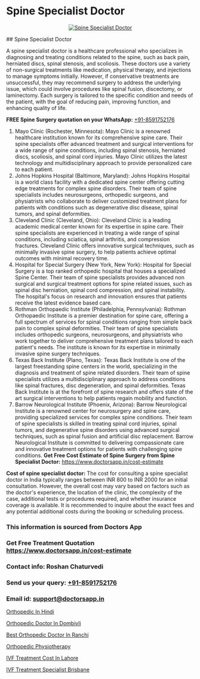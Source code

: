 # Spine Specialist Doctor

<p align="center">
  <a href="null">
    <img src="null" alt="Spine Specialist Doctor">
  </a>
</p>
## Spine Specialist Doctor

A spine specialist doctor is a healthcare professional who specializes in diagnosing and treating conditions related to the spine, such as back pain, herniated discs, spinal stenosis, and scoliosis. These doctors use a variety of non-surgical treatments like medication, physical therapy, and injections to manage symptoms initially. However, if conservative treatments are unsuccessful, they may recommend surgery to address the underlying issue, which could involve procedures like spinal fusion, discectomy, or laminectomy. Each surgery is tailored to the specific condition and needs of the patient, with the goal of reducing pain, improving function, and enhancing quality of life.

**FREE Spine Surgery quotation on your WhatsApp:**  [+91-8591752176](https://api.whatsapp.com/send?phone=8591752176)

1) Mayo Clinic (Rochester, Minnesota): Mayo Clinic is a renowned healthcare institution known for its comprehensive spine care. Their spine specialists offer advanced treatment and surgical interventions for a wide range of spine conditions, including spinal stenosis, herniated discs, scoliosis, and spinal cord injuries. Mayo Clinic utilizes the latest technology and multidisciplinary approach to provide personalized care to each patient.
2) Johns Hopkins Hospital (Baltimore, Maryland): Johns Hopkins Hospital is a world class facility with a dedicated spine center offering cutting edge treatments for complex spine disorders. Their team of spine specialists includes neurosurgeons, orthopedic surgeons, and physiatrists who collaborate to deliver customized treatment plans for patients with conditions such as degenerative disc disease, spinal tumors, and spinal deformities.
3) Cleveland Clinic (Cleveland, Ohio): Cleveland Clinic is a leading academic medical center known for its expertise in spine care. Their spine specialists are experienced in treating a wide range of spinal conditions, including sciatica, spinal arthritis, and compression fractures. Cleveland Clinic offers innovative surgical techniques, such as minimally invasive spine surgery, to help patients achieve optimal outcomes with minimal recovery time.
4) Hospital for Special Surgery (New York, New York): Hospital for Special Surgery is a top ranked orthopedic hospital that houses a specialized Spine Center. Their team of spine specialists provides advanced non surgical and surgical treatment options for spine related issues, such as spinal disc herniation, spinal cord compression, and spinal instability. The hospital's focus on research and innovation ensures that patients receive the latest evidence based care.
5) Rothman Orthopaedic Institute (Philadelphia, Pennsylvania): Rothman Orthopaedic Institute is a premier destination for spine care, offering a full spectrum of services for spinal conditions ranging from simple back pain to complex spinal deformities. Their team of spine specialists includes orthopedic surgeons, neurosurgeons, and physiatrists who work together to deliver comprehensive treatment plans tailored to each patient's needs. The institute is known for its expertise in minimally invasive spine surgery techniques.
6) Texas Back Institute (Plano, Texas): Texas Back Institute is one of the largest freestanding spine centers in the world, specializing in the diagnosis and treatment of spine related disorders. Their team of spine specialists utilizes a multidisciplinary approach to address conditions like spinal fractures, disc degeneration, and spinal deformities. Texas Back Institute is at the forefront of spine research and offers state of the art surgical interventions to help patients regain mobility and function.
7) Barrow Neurological Institute (Phoenix, Arizona): Barrow Neurological Institute is a renowned center for neurosurgery and spine care, providing specialized services for complex spine conditions. Their team of spine specialists is skilled in treating spinal cord injuries, spinal tumors, and degenerative spine disorders using advanced surgical techniques, such as spinal fusion and artificial disc replacement. Barrow Neurological Institute is committed to delivering compassionate care and innovative treatment options for patients with challenging spine conditions.
**Get Free Cost Estimate of Spine Surgery from Spine Specialist Doctor:** https://www.doctorsapp.in/cost-estimate

**Cost of spine specialist doctor:**
The cost for consulting a spine specialist doctor in India typically ranges between INR 800 to INR 2000 for an initial consultation. However, the overall cost may vary based on factors such as the doctor's experience, the location of the clinic, the complexity of the case, additional tests or procedures required, and whether insurance coverage is available. It is recommended to inquire about the exact fees and any potential additional costs during the booking or scheduling process.

### This information is sourced from Doctors App 
### Get Free Treatment Quotation https://www.doctorsapp.in/cost-estimate
### Contact info: Roshan Chaturvedi 
### Send us your query: [+91-8591752176](https://api.whatsapp.com/send?phone=8591752176) 
### Email id: support@doctorsapp.in

[Orthopedic In Hindi](https://www.linkedin.com/pulse/orthopedic-hindi-doctorsapp-khulna-3a47e/?lipi=urn%3Ali%3Apage%3Ad_flagship3_publishing_published%3B6s0HL1EnS62Kk1Ppug3b7A%3D%3D)

[Orthopedic Doctor In Dombivli](https://www.linkedin.com/pulse/orthopedic-doctor-dombivli-doctorsappin-haeic?trackingId=hqbku%2Fv6r28ILrODg%2FQ0QA%3D%3D&lipi=urn%3Ali%3Apage%3Ad_flagship3_company_admin%3BcTUR6naWQkWjeA%2BR15noZQ%3D%3D)

[Best Orthopedic Doctor In Ranchi](https://medium.com/@manish632504/best-orthopedic-doctor-in-ranchi-67cf2f1ccaee)

[Orthopedic Physiotherapy](https://medium.com/@vimalrana22/orthopedic-physiotherapy-591046fcb03b)

[IVF Treatment Cost In Lahore](https://doctors-apps.github.io/doctorsapp/ivf-treatment-cost-in-lahore)

[IVF Treatment Specialist Brisbane](https://doctors-apps.github.io/doctorsapp/ivf-treatment-specialist-brisbane)

